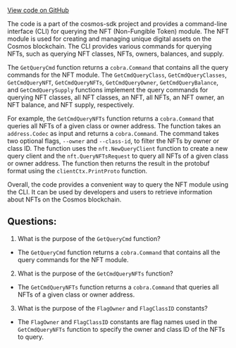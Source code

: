 [View code on GitHub](https://github.com/cosmos/cosmos-sdk/blob/main/x/nft/client/cli/query.go)

The code is a part of the cosmos-sdk project and provides a command-line interface (CLI) for querying the NFT (Non-Fungible Token) module. The NFT module is used for creating and managing unique digital assets on the Cosmos blockchain. The CLI provides various commands for querying NFTs, such as querying NFT classes, NFTs, owners, balances, and supply.

The `GetQueryCmd` function returns a `cobra.Command` that contains all the query commands for the NFT module. The `GetCmdQueryClass`, `GetCmdQueryClasses`, `GetCmdQueryNFT`, `GetCmdQueryNFTs`, `GetCmdQueryOwner`, `GetCmdQueryBalance`, and `GetCmdQuerySupply` functions implement the query commands for querying NFT classes, all NFT classes, an NFT, all NFTs, an NFT owner, an NFT balance, and NFT supply, respectively.

For example, the `GetCmdQueryNFTs` function returns a `cobra.Command` that queries all NFTs of a given class or owner address. The function takes an `address.Codec` as input and returns a `cobra.Command`. The command takes two optional flags, `--owner` and `--class-id`, to filter the NFTs by owner or class ID. The function uses the `nft.NewQueryClient` function to create a new query client and the `nft.QueryNFTsRequest` to query all NFTs of a given class or owner address. The function then returns the result in the protobuf format using the `clientCtx.PrintProto` function.

Overall, the code provides a convenient way to query the NFT module using the CLI. It can be used by developers and users to retrieve information about NFTs on the Cosmos blockchain.
## Questions: 
 1. What is the purpose of the `GetQueryCmd` function?
- The `GetQueryCmd` function returns a `cobra.Command` that contains all the query commands for the NFT module.

2. What is the purpose of the `GetCmdQueryNFTs` function?
- The `GetCmdQueryNFTs` function returns a `cobra.Command` that queries all NFTs of a given class or owner address.

3. What is the purpose of the `FlagOwner` and `FlagClassID` constants?
- The `FlagOwner` and `FlagClassID` constants are flag names used in the `GetCmdQueryNFTs` function to specify the owner and class ID of the NFTs to query.